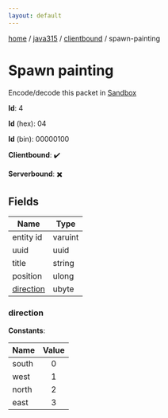 ```yaml
---
layout: default
---
```


[home](/)  /  [java315](/protocol/java315)  /  [clientbound](/protocol/java315/clientbound)  /  spawn-painting

# Spawn painting

Encode/decode this packet in [Sandbox](../../../sandbox/java315#Clientbound.SpawnPainting)

**Id**: 4

**Id** (hex): 04

**Id** (bin): 00000100

**Clientbound**: ✔️

**Serverbound**: ✖️

## Fields

Name | Type
---|---
entity id | varuint
uuid | uuid
title | string
position | ulong
[direction](#direction) | ubyte

### direction

**Constants**:

Name | Value
---|:---:
south | 0
west | 1
north | 2
east | 3
